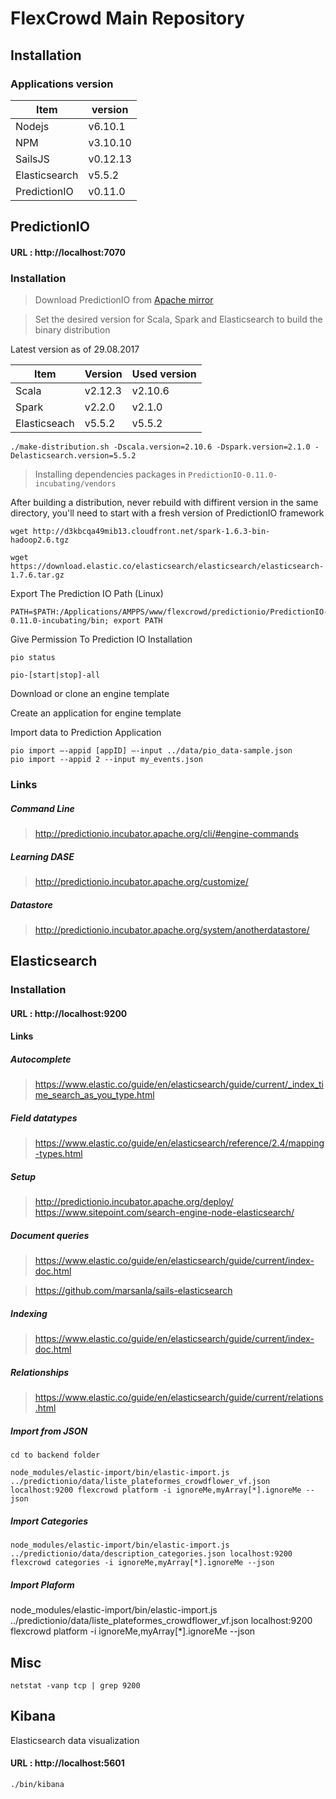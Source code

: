 # FlexCrowd Main Repository

## Installation

### Applications version

| Item 			| version 	|
|---------------|------------	|
| Nodejs 			| v6.10.1 	|
| NPM 				| v3.10.10 	|
| SailsJS 		| v0.12.13  	|
| Elasticsearch 	| v5.5.2 		|
| PredictionIO 	| v0.11.0 	|


## PredictionIO

#### URL : http://localhost:7070

### Installation

> Download PredictionIO from [Apache mirror](https://www.apache.org/dyn/closer.cgi/incubator/predictionio/0.11.0-incubating/apache-predictionio-0.11.0-incubating.tar.gz)

> Set the desired version for Scala, Spark and Elasticsearch to build the binary distribution

Latest version as of 29.08.2017

| Item 		   | Version 	| Used version |
|---------------|---------	|--------------|
| Scala 		   | v2.12.3 	| v2.10.6		  |
| Spark         | v2.2.0 	| v2.1.0       |
| Elasticseach  | v5.5.2  	| v5.5.2       |

	
	./make-distribution.sh -Dscala.version=2.10.6 -Dspark.version=2.1.0 -Delasticsearch.version=5.5.2
	
> Installing dependencies packages in `PredictionIO-0.11.0-incubating/vendors`

After building a distribution, never rebuild with diffirent version in the same directory, you'll need to start with a fresh version of PredictionIO framework
	
	wget http://d3kbcqa49mib13.cloudfront.net/spark-1.6.3-bin-hadoop2.6.tgz
	
	wget https://download.elastic.co/elasticsearch/elasticsearch/elasticsearch-1.7.6.tar.gz	

Export The Prediction IO Path (Linux)

	PATH=$PATH:/Applications/AMPPS/www/flexcrowd/predictionio/PredictionIO-0.11.0-incubating/bin; export PATH
	
Give Permission To Prediction IO Installation

`pio status`

`pio-[start|stop]-all`

Download or clone an engine template

Create an application for engine template

Import data to Prediction Application

	pio import —-appid [appID] —-input ../data/pio_data-sample.json
	pio import --appid 2 --input my_events.json


### Links

##### Command Line
> http://predictionio.incubator.apache.org/cli/#engine-commands

##### Learning DASE
> http://predictionio.incubator.apache.org/customize/

##### Datastore
> http://predictionio.incubator.apache.org/system/anotherdatastore/

## Elasticsearch

### Installation

#### URL : http://localhost:9200

#### Links

##### Autocomplete
> https://www.elastic.co/guide/en/elasticsearch/guide/current/_index_time_search_as_you_type.html

##### Field datatypes
> https://www.elastic.co/guide/en/elasticsearch/reference/2.4/mapping-types.html

##### Setup
> http://predictionio.incubator.apache.org/deploy/
> https://www.sitepoint.com/search-engine-node-elasticsearch/

##### Document queries
> https://www.elastic.co/guide/en/elasticsearch/guide/current/index-doc.html

> https://github.com/marsanla/sails-elasticsearch

##### Indexing
> https://www.elastic.co/guide/en/elasticsearch/guide/current/index-doc.html

##### Relationships
> https://www.elastic.co/guide/en/elasticsearch/guide/current/relations.html

##### Import from JSON
`cd to backend folder`

`node_modules/elastic-import/bin/elastic-import.js ../predictionio/data/liste_plateformes_crowdflower_vf.json localhost:9200 flexcrowd platform -i ignoreMe,myArray[*].ignoreMe --json`

##### Import Categories
`node_modules/elastic-import/bin/elastic-import.js ../predictionio/data/description_categories.json localhost:9200 flexcrowd categories -i ignoreMe,myArray[*].ignoreMe --json`

##### Import Plaform
node_modules/elastic-import/bin/elastic-import.js ../predictionio/data/liste_plateformes_crowdflower_vf.json localhost:9200 flexcrowd platform -i ignoreMe,myArray[*].ignoreMe --json

## Misc

`netstat -vanp tcp | grep 9200`

## Kibana

Elasticsearch data visualization

#### URL : http://localhost:5601

`./bin/kibana`